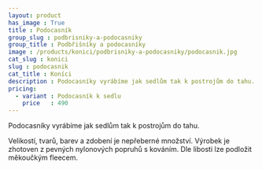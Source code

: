 ```yaml
---
layout: product
has_image : True
title : Podocasník
group_slug : podbrisniky-a-podocasniky
group_title : Podbřišníky a podocasníky
image : /products/konici/podbrisniky-a-podocasniky/podocasnik.jpg
cat_slug : konici
slug : podocasnik
cat_title : Koníci
description : Podocasníky vyrábíme jak sedlům tak k postrojům do tahu.
pricing:
  - variant : Podocasník k sedlu
    price   : 490
---
```


Podocasníky vyrábíme jak sedlům tak k postrojům do tahu.

Velikostí, tvarů, barev a zdobení je nepřeberné množství.
Výrobek je zhotoven z pevných nylonových popruhů s kováním. Dle libosti lze podložit měkoučkým fleecem.

